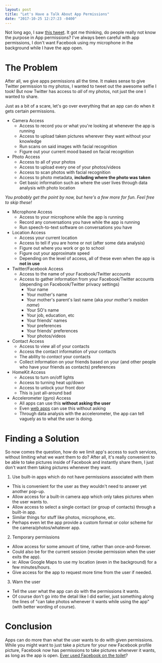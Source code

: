 ```yaml
---
layout: post
title: "Let's Have a Talk About App Permissions"
date: "2017-10-25 12:27:23 -0400"
---
```

Not long ago, I saw [this tweet][the tweet]. It got me thinking, do people really not know the purpose in App permissions? I've always been careful with app permissions, I don't want Facebook using my microphone in the background while I have the app open.

# The Problem
After all, we give apps permissions all the time. It makes sense to give Twitter permission to my photos, I wanted to tweet out the awesome selfie I took! But now Twitter has access to *all* of my photos, not just the one I wanted to share.

Just as a bit of a scare, let's go over everything that an app can do when it gets certain permissions.

* Camera Access
  * Access to record you or what you're looking at whenever the app is running
  * Access to upload taken pictures wherever they want without your knowledge
  * Run scans on said images with facial recognition
  * Figure out your current mood based on facial recognition
* Photo Access
  * Access to all of your photos
  * Access to upload every one of your photos/videos
  * Access to scan photos with facial recognition
  * Access to photo metadata, **including where the photo was taken**
  * Get basic information such as where the user lives through data analysis with photo location

_You probably get the point by now, but here's a few more for fun. Feel free to skip these!_

* Microphone Access
  * Access to your microphone while the app is running
  * Record any conversations you have while the app is running
  * Run speech-to-text software on conversations you have
* Location Access
  * Access your current location
  * Access to tell if you are home or not (after some data analysis)
  * Figure out where you work or go to school
  * Figure out your approximate speed
  * Depending on the level of access, all of these even when the app is **not in use**
* Twitter/Facebook Access
  * Access to the name of your Facebook/Twitter accounts
  * Access to gather information from your Facebook/Twitter accounts (depending on Facebook/Twitter privacy settings)
    * Your name
    * Your mother's name
    * Your mother's parent's last name (aka _your mother's maiden name_)
    * Your SO's name
    * Your job, education, etc
    * Your friends' names
    * Your preferences
    * Your friends' preferences
    * Your photos/videos
* Contact Access
  * Access to view all of your contacts
  * Access the contact information of your contacts
  * The ability to _contact_ your contacts
  * Collect information on your friends based on your (and other people who have your friends as contacts) preferences
* HomeKit Access
  * Access to turn on/off lights
  * Access to turning heat up/down
  * Access to unlock your front door
  * This is just all-around bad
* Accelerometer (gyro) Access
  * All apps can use this **without asking the user**
  * Even [web apps][what the user is doing] can use this without asking
  * Through data analysis with the accelerometer, the app can tell vaguely as to what the user is doing.

# Finding a Solution
So now comes the question, how do we limit app's access to such services, without limiting what we want them to do? After all, it's really convenient to be able to take pictures inside of Facebook and instantly share them, I just don't want them taking pictures whenever they want.

1. Use built-in apps which do not have permissions associated with them
  * This is convenient for the user as they wouldn't need to answer yet another pop-up.
  * Allow access for a built-in camera app which only takes pictures when the user wants to.
  * Allow access to select a single contact (or group of contacts) through a built-in app.
  * Similar things for stuff like photos, microphone, etc.
  * Perhaps even let the app provide a custom format or color scheme for the camera/photos/whatever app.
2. Temporary permissions
  * Allow access for some amount of time, rather than once-and-forever.
  * Could also be for the current session (revoke permission when the user exits the app).
  * ie: Allow Google Maps to use my location (even in the background) for a few minutes/hours.
  * Give access for the app to request more time from the user if needed.
3. Warn the user
  * Tell the user what the app can do with the permissions it wants.
  * Of course don't go into the detail like I did earlier, just something along the lines of "can take photos whenever it wants while using the app" (with better wording of course).

# Conclusion
Apps can do more than what the user wants to do with given permissions. While you might want to just take a picture for your new Facebook profile picture, Facebook now has permissions to take pictures whenever it wants, as long as the app is open. [Ever used Facebook on the toilet][the tweet]?

[the tweet]: https://twitter.com/KrauseFx/status/923210131889942528
[what the user is doing]: https://github.com/KrauseFx/whats-the-user-doing
